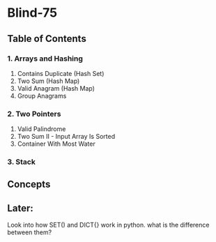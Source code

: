 # Blind-75

## Table of Contents
### 1. Arrays and Hashing
1. Contains Duplicate (Hash Set)
2. Two Sum (Hash Map)
3. Valid Anagram (Hash Map)
4. Group Anagrams

### 2. Two Pointers
1. Valid Palindrome
2. Two Sum II - Input Array Is Sorted
3. Container With Most Water

### 3. Stack

## Concepts

## Later:
Look into how SET() and DICT{} work in python. what is the difference between them? 